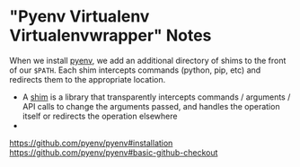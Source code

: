 # "Pyenv Virtualenv Virtualenvwrapper" Notes

When we install [pyenv](https://alysivji.github.io/setting-up-pyenv-virtualenvwrapper.html), we add an additional directory of shims to the front of our `$PATH`. Each shim intercepts commands (python, pip, etc) and redirects them to the appropriate location.

- A [shim](https://stackoverflow.com/questions/2116142/what-is-a-shim/51646150) is a library that transparently intercepts commands / arguments / API calls to change the arguments passed, and handles the operation itself or redirects the operation elsewhere
-  


https://github.com/pyenv/pyenv#installation
https://github.com/pyenv/pyenv#basic-github-checkout
